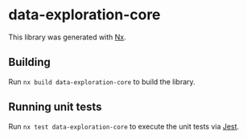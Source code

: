 # data-exploration-core

This library was generated with [Nx](https://nx.dev).

## Building

Run `nx build data-exploration-core` to build the library.

## Running unit tests

Run `nx test data-exploration-core` to execute the unit tests via [Jest](https://jestjs.io).

